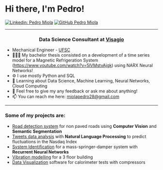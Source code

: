 # Hi there, I'm Pedro!

[![Linkedin: Pedro Miola](https://img.shields.io/badge/-PedroMiola-blue?style=flat-square&logo=Linkedin&logoColor=white)](https://www.linkedin.com/in/pdmpedromiola/) 
[![GitHub Pedro Miola](https://img.shields.io/github/followers/pedromiola28?label=follow&style=social)](https://github.com/pedromiola28)

---
<h3 align="center"> Data Science Consultant at <a href='https://visagio.com/'>Visagio</a>   </a></h3>



- Mechanical Engineer - <a href='http://emc.ufsc.br/portal/?lang=en'>UFSC</a>
- 👨🏽‍💻 My bachelor thesis consisted on a development of a time series model for a Magnetic Refrigeration System (https://www.youtube.com/watch?v=5lVMstvAjgk) using NARX Neural Networks!
- ⚙️ I use mostly Python and SQL
- 🌱 Learning about Data Science, Machine Learning, Neural Networks, Cloud Computing 
- 💬 Feel free to give my any feedback or ask me about anything!
- 📫 You can reach me here: miolapedro28@gmail.com
---

### Some of my projects are: 

- <a href='https://github.com/pedromiola28/Computer-Vision'>Road detection system</a>  for non paved roads using **Computer Vision** and **Semantic Segmentation**
- <a href='https://github.com/pedromiola28/NLP-on-tweets--to-forecast-fluctuations-in-the-Nasdaq-index'>Tweets data analysis</a> with **Natural Language Processing** to predict fluctuations in the Nasdaq Index
- <a href='https://github.com/pedromiola28/Time-Series---System-Identification'>System Identification</a> for a mass-springer-damper system with **Recurrent Neural Networks**
- <a href='https://github.com/pedromiola28/Projeto_Controle_de_Vibracoes'>Vibration modelling</a> for a 3 floor building 
- <a href='https://github.com/pedromiola28/Calorimeter_Data_Visualization'>Data Visualization</a> software for calorimeter tests with compressors
